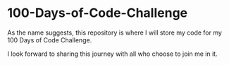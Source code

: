 # 100-Days-of-Code-Challenge

As the name suggests, this repository is where I will store my code for my 100 Days of Code Challenge.

I look forward to sharing this journey with all who choose to join me in it.
